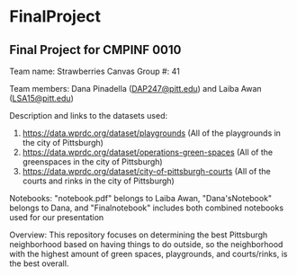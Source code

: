 # FinalProject

Final Project for CMPINF 0010
-
Team name: Strawberries
Canvas Group #: 41

Team members: Dana Pinadella (DAP247@pitt.edu) and Laiba Awan (LSA15@pitt.edu)

Description and links to the datasets used:
1) https://data.wprdc.org/dataset/playgrounds (All of the playgrounds in the city of Pittsburgh)
2) https://data.wprdc.org/dataset/operations-green-spaces  (All of the greenspaces in the city of Pittsburgh)
3) https://data.wprdc.org/dataset/city-of-pittsburgh-courts (All of the courts and rinks in the city of Pittsburgh)

Notebooks: "notebook.pdf" belongs to Laiba Awan, "Dana'sNotebook" belongs to Dana, and "Finalnotebook" includes both combined notebooks used for our presentation

Overview: This repository focuses on determining the best Pittsburgh neighborhood based on having things to do outside, so the neighborhood with the highest amount of green spaces, playgrounds, and courts/rinks, is the best overall. 
